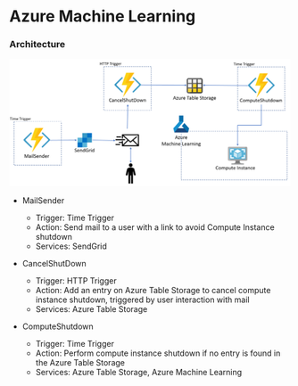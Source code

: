 # Azure Machine Learning 

### Architecture

![alt text](./architecture.PNG "Logo Title Text 1")

* MailSender  
  - Trigger: Time Trigger
  - Action: Send mail to a user with a link to avoid Compute Instance shutdown
  - Services: SendGrid

* CancelShutDown  
  - Trigger: HTTP Trigger
  - Action: Add an entry on Azure Table Storage to cancel compute instance shutdown, triggered by user interaction with mail
  - Services: Azure Table Storage

* ComputeShutdown  
  - Trigger: Time Trigger
  - Action: Perform compute instance shutdown if no entry is found in the Azure Table Storage
  - Services: Azure Table Storage, Azure Machine Learning
